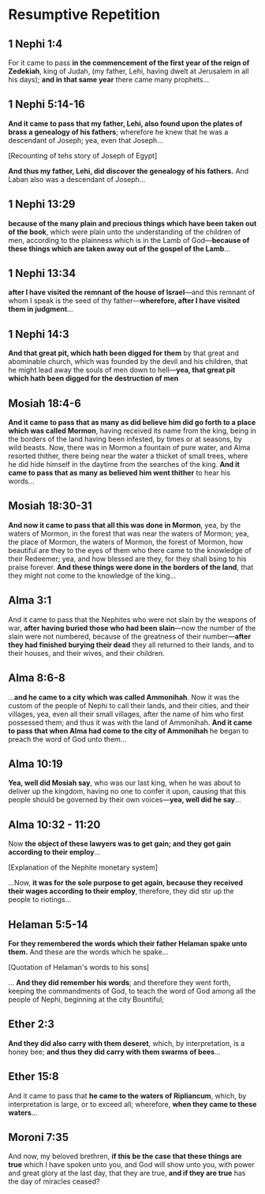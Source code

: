 # Resumptive Repetition

## 1 Nephi 1:4

For it came to pass **in the commencement of the first year of the reign of
Zedekiah**, king of Judah, (my father, Lehi, having dwelt at Jerusalem in all his
days); **and in that same year** there came many prophets...

## 1 Nephi 5:14-16

**And it came to pass that my father, Lehi, also found upon the plates of brass
a genealogy of his fathers**; wherefore he knew that he was a descendant of Joseph;
yea, even that Joseph...

[Recounting of tehs story of Joseph of Egypt]

**And thus my father, Lehi, did discover the genealogy of his fathers.** And Laban
also was a descendant of Joseph...

## 1 Nephi 13:29

**because of the many plain and precious things which have been taken out of the
book**, which were plain unto the understanding of the children of men,
according to the plainness which is in the Lamb of God—**because of these things
which are taken away out of the gospel of the Lamb**...

## 1 Nephi 13:34

**after I have visited the remnant of the house of Israel**—and this remnant of
whom I speak is the seed of thy father—**wherefore, after I have visited them
in judgment**...

## 1 Nephi 14:3

**And that great pit, which hath been digged for them** by that great and
abominable church, which was founded by the devil and his children, that he
might lead away the souls of men down to hell—**yea, that great pit which hath
been digged for the destruction of men**

## Mosiah 18:4-6

**And it came to pass that as many as did believe him did go forth to a place
which was called Mormon**, having received its name from the king, being in the
borders of the land having been infested, by times or at seasons, by wild beasts.
Now, there was in Mormon a fountain of pure water, and Alma resorted thither,
there being near the water a thicket of small trees, where he did hide himself
in the daytime from the searches of the king. **And it came to pass that as
many as believed him went thither** to hear his words...

## Mosiah 18:30-31

**And now it came to pass that all this was done in Mormon**, yea, by the waters
of Mormon, in the forest that was near the waters of Mormon; yea, the place of
Mormon, the waters of Mormon, the forest of Mormon, how beautiful are they to
the eyes of them who there came to the knowledge of their Redeemer; yea, and
how blessed are they, for they shall bsing to his praise forever. **And these
things were done in the borders of the land**, that they might not come to the
knowledge of the king...

## Alma 3:1

And it came to pass that the Nephites who were not slain by the weapons of war,
**after having buried those who had been slain**—now the number of the slain were
not numbered, because of the greatness of their number—**after they had finished
burying their dead** they all returned to their lands, and to their houses,
and their wives, and their children.

## Alma 8:6-8

...**and he came to a city which was called Ammonihah**. Now it was the custom
of the people of Nephi to call their lands, and their cities, and their villages,
yea, even all their small villages, after the name of him who first possessed
them; and thus it was with the land of Ammonihah. **And it came to pass that
when Alma had come to the city of Ammonihah** he began to preach the word of God
unto them...

## Alma 10:19

**Yea, well did Mosiah say**, who was our last king, when he was about to deliver
up the kingdom, having no one to confer it upon, causing that this people should
be governed by their own voices—**yea, well did he say**...

## Alma 10:32 - 11:20

Now **the object of these lawyers was to get gain; and they got gain according
to their employ**...

[Explanation of the Nephite monetary system]

...Now, **it was for the sole purpose to get again, because they received their
wages according to their employ**, therefore, they did stir up the people to
riotings...

## Helaman 5:5-14

**For they remembered the words which their father Helaman spake unto them.**
And these are the words which he spake...

[Quotation of Helaman's words to his sons]

... **And they did remember his words**; and therefore they went forth,
keeping the commandments of God, to teach the word of God among all the
people of Nephi, beginning at the city Bountiful;

## Ether 2:3

**And they did also carry with them deseret**, which, by interpretation, is a
honey bee; **and thus they did carry with them swarms of bees**...

## Ether 15:8

And it came to pass that **he came to the waters of Ripliancum**, which, by
interpretation is large, or to exceed all; wherefore, **when they came to these
waters**...

## Moroni 7:35

And now, my beloved brethren, **if this be the case that these things are true**
which I have spoken unto you, and God will show unto you, with power and great
glory at the last day, that they are true, **and if they are true** has the day
of miracles ceased?